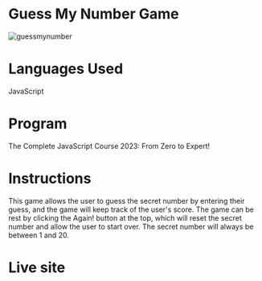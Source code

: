 # Guess My Number Game

![guessmynumber](https://user-images.githubusercontent.com/96154629/200931843-3fdb43a0-12d5-4b42-a386-6c1169f21d22.png)

# Languages Used

JavaScript

# Program

The Complete JavaScript Course 2023: From Zero to Expert!

# Instructions

This game allows the user to guess the secret number by entering their guess, and the game will keep track of the user's score. The game can be rest by clicking the Again! button at the top, which will reset the secret number and allow the user to start over. The secret number will always be between 1 and 20. 

# Live site




